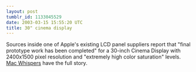 ```yaml
---
layout: post
tumblr_id: 1133045529  
date: 2003-03-15 15:55:20 UTC
title: 30" cinema display
---
```


Sources inside one of Apple's existing LCD panel suppliers report that "final prototype work has been completed" for a 30-inch Cinema Display with 2400x1500 pixel resolution and "extremely high color saturation" levels. <a href="http://www.envestco2.com/macwhispers/archives/000048.php" target="_blank">Mac Whispers</a> have the full story.
